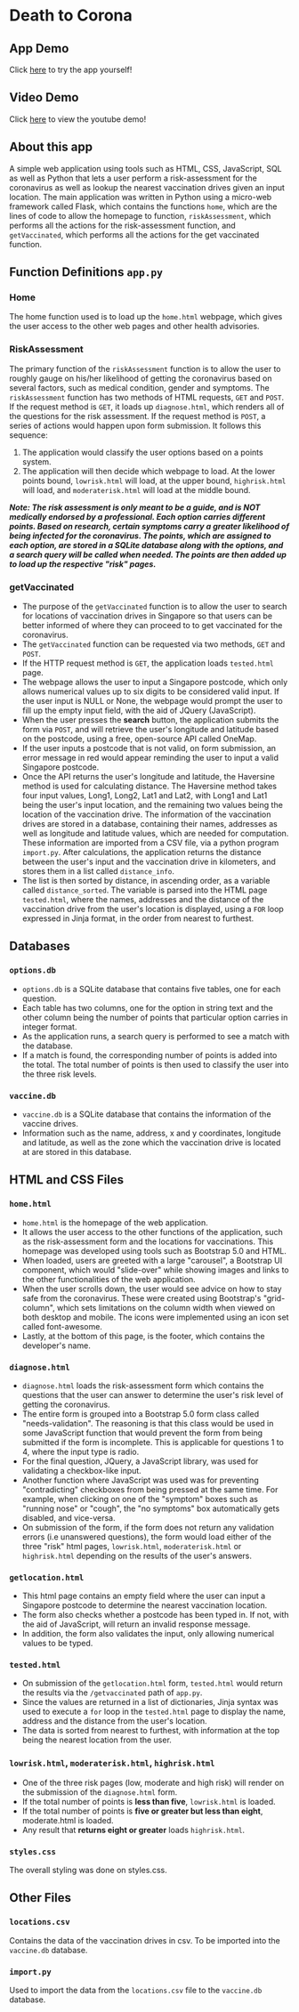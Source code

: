 # Death to Corona

## App Demo
Click [here](https://death-to-corona.herokuapp.com/) to try the app yourself!

## Video Demo
Click [here](https://youtu.be/Qs_rJFs2Ewc) to view the youtube demo!

## About this app
A simple web application using tools such as HTML, CSS, JavaScript, SQL as well as Python that lets a user perform a risk-assessment for the coronavirus as well as lookup the nearest vaccination drives given an input location. The main application was written in Python using a micro-web framework called Flask, which contains the functions `home`, which are the lines of code to allow the homepage to function, `riskAssessment`, which performs all the actions for the risk-assessment function, and `getVaccinated`, which performs all the actions for the get vaccinated function.

## Function Definitions `app.py`
### Home

The home function used is to load up the `home.html` webpage, which gives the user access to the other web pages and other health advisories.
### RiskAssessment

The primary function of the `riskAssessment` function is to allow the user to roughly gauge on his/her likelihood of getting the coronavirus based on several factors, such as medical condition, gender and symptoms. The `riskAssessment` function has two methods of HTML requests, `GET` and `POST`. If the request method is `GET`, it loads up `diagnose.html`, which renders all of the questions for the risk assessment. If the request method is `POST`, a series of actions would happen upon form submission. It follows this sequence:
1. The application would classify the user options based on a points system.
2. The application will then decide which webpage to load. At the lower points bound, `lowrisk.html` will load, at the upper bound, `highrisk.html` will load, and `moderaterisk.html` will load at the middle bound.

**_Note: The risk assessment is only meant to be a guide, and is NOT medically endorsed by a professional. Each option carries different points. Based on research, certain symptoms carry a greater likelihood of being infected for the coronavirus. The points, which are assigned to each option, are stored in a SQLite database along with the options, and a search query will be called when needed. The points are then added up to load up the respective "risk" pages._**

### getVaccinated
* The purpose of the `getVaccinated` function is to allow the user to search for locations of vaccination drives in Singapore so that users can be better informed of where they can proceed to to get vaccinated for the coronavirus.
* The `getVaccinated` function can be requested via two methods, `GET` and `POST`.
* If the HTTP request method is `GET`, the application loads `tested.html` page.
* The webpage allows the user to input a Singapore postcode, which only allows numerical values up to six digits to be considered valid input. If the user input is NULL or None, the webpage would prompt the user to fill up the empty input field, with the aid of JQuery (JavaScript). 
* When the user presses the __search__ button, the application submits the form via `POST`, and will retrieve the user's longitude and latitude based on the postcode, using a free, open-source API called OneMap. 
* If the user inputs a postcode that is not valid, on form submission, an error message in red would appear reminding the user to input a valid Singapore postcode.
* Once the API returns the user's longitude and latitude, the Haversine method is used for calculating distance. The Haversine method takes four input values, Long1, Long2, Lat1 and Lat2, with Long1 and Lat1 being the user's input location, and the remaining two values being the location of the vaccination drive. The information of the vaccination drives are stored in a database, containing their names, addresses as well as longitude and latitude values, which are needed for computation. These information are imported from a CSV file, via a python program `import.py`. After calculations, the application returns the distance between the user's input and the vaccination drive in kilometers, and stores them in a list called `distance_info`.
* The list is then sorted by distance, in ascending order, as a variable called `distance_sorted`. The variable is parsed into the HTML page `tested.html`, where the names, addresses and the distance of the vaccination drive from the user's location is displayed, using a `FOR` loop expressed in Jinja format, in the order from nearest to furthest.

## Databases

### `options.db`
* `options.db` is a SQLite database that contains five tables, one for each question. 
* Each table has two columns, one for the option in string text and the other column being the number of points that particular option carries in integer format. 
* As the application runs, a search query is performed to see a match with the database. 
* If a match is found, the corresponding number of points is added into the total. The total number of points is then used to classify the user into the three risk levels.

### `vaccine.db`
* `vaccine.db` is a SQLite database that contains the information of the vaccine drives.
* Information such as the name, address, x and y coordinates, longitude and latitude, as well as the zone which the vaccination drive is located at are stored in this database.

## HTML and CSS Files

### `home.html`
* `home.html` is the homepage of the web application. 
* It allows the user access to the other functions of the application, such as the risk-assessment form and the locations for vaccinations. This homepage was developed using tools such as Bootstrap 5.0 and HTML. 
* When loaded, users are greeted with a large "carousel", a Bootstrap UI component, which would "slide-over" while showing images and links to the other functionalities of the web application. 
* When the user scrolls down, the user would see advice on how to stay safe from the coronavirus. These were created using Bootstrap's "grid-column", which sets limitations on the column width when viewed on both desktop and mobile. The icons were implemented using an icon set called font-awesome.
* Lastly, at the bottom of this page, is the footer, which contains the developer's name.

### `diagnose.html`
* `diagnose.html` loads the risk-assessment form which contains the questions that the user can answer to determine the user's risk level of getting the coronavirus. 
* The entire form is grouped into a Bootstrap 5.0 form class called "needs-validation". The reasoning is that this class would be used in some JavaScript function that would prevent the form from being submitted if the form is incomplete. This is applicable for questions 1 to 4, where the input type is radio. 
* For the final question, JQuery, a JavaScript library, was used for validating a checkbox-like input. 
* Another function where JavaScript was used was for preventing "contradicting" checkboxes from being pressed at the same time. For example, when clicking on one of the "symptom" boxes such as "running nose" or "cough", the "no symptoms" box automatically gets disabled, and vice-versa.
* On submission of the form, if the form does not return any validation errors (i.e unanswered questions), the form would load either of the three "risk" html pages, `lowrisk.html`, `moderaterisk.html` or `highrisk.html` depending on the results of the user's answers.

### `getlocation.html`
* This html page contains an empty field where the user can input a Singapore postcode to determine the nearest vaccination location.
* The form also checks whether a postcode has been typed in. If not, with the aid of JavaScript, will return an invalid response message.
* In addition, the form also validates the input, only allowing numerical values to be typed.

### `tested.html`
* On submission of the `getlocation.html` form, `tested.html` would return the results via the `/getvaccinated` path of `app.py`.
* Since the values are returned in a list of dictionaries, Jinja syntax was used to execute a `for` loop in the `tested.html` page to display the name, address and the distance from the user's location. 
* The data is sorted from nearest to furthest, with information at the top being the nearest location from the user.

### `lowrisk.html`, `moderaterisk.html`, `highrisk.html`
* One of the three risk pages (low, moderate and high risk) will render on the submission of the `diagnose.html` form. 
* If the total number of points is __less than five__, `lowrisk.html` is loaded. 
* If the total number of points is __five or greater but less than eight__, moderate.html is loaded. 
* Any result that __returns eight or greater__ loads `highrisk.html`.

### `styles.css`
The overall styling was done on styles.css.

## Other Files

### `locations.csv`
Contains the data of the vaccination drives in csv. To be imported into the `vaccine.db` database.

### `import.py`
Used to import the data from the `locations.csv` file to the `vaccine.db` database.
